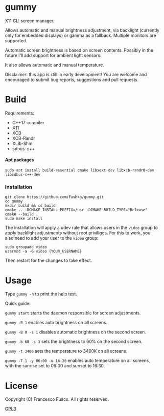 # gummy

X11 CLI screen manager.

Allows automatic and manual brightness adjustment, via backlight (currently only for embedded displays) or gamma as a fallback. Multiple monitors are supported.

Automatic screen brightness is based on screen contents. Possibly in the future I'll add support for ambient light sensors.

It also allows automatic and manual temperature.

Disclaimer: this app is still in early development! You are welcome and encouraged to submit bug reports, suggestions and pull requests.

# Build

Requirements:

- C++17 compiler
- X11
- XCB
- XCB-Randr
- XLib-Shm
- sdbus-c++

#### Apt packages

`sudo apt install build-essential cmake libxext-dev libxcb-randr0-dev libsdbus-c++-dev`

### Installation

```
git clone https://github.com/Fushko/gummy.git
cd gummy
mkdir build && cd build
cmake .. -DCMAKE_INSTALL_PREFIX=/usr -DCMAKE_BUILD_TYPE="Release"
cmake --build .
sudo make install
```

The installation will apply a udev rule that allows users in the `video` group to apply backlight adjustments without root priviliges. For this to work, you also need to add your user to the `video` group:

```
sudo groupadd video
usermod -a -G video {YOUR_USERNAME}
```
Then restart for the changes to take effect.

# Usage

Type `gummy -h` to print the help text.

Quick guide:

`gummy start` starts the daemon responsible for screen adjustments.

`gummy -B 1` enables auto brightness on all screens.

`gummy -B 0 -s 1` disables automatic brightness on the second screen.

`gummy -b 60 -s 1` sets the brightness to 60% on the second screen.

`gummy -t 3400` sets the temperature to 3400K on all screens.

`gummy -T 1 -y 06:00 -u 16:30` enables auto temperature on all screens, with the sunrise set to 06:00 and sunset to 16:30.

# License

Copyright (C) Francesco Fusco. All rights reserved.

[GPL3](https://github.com/Fushko/gummy/blob/master/LICENSE)


